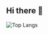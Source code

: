 ## Hi there 👋
![Top Langs](https://github-readme-stats.vercel.app/api/top-langs/?username=anuraghazra&size_weight=0.5&count_weight=0.5&langs_count=18)

<!--
**ancarlosdev/ancarlosdev** is a ✨ _special_ ✨ repository because its `README.md` (this file) appears on your GitHub profile.

Here are some ideas to get you started:

- 🔭 I’m currently working on ...
- 🌱 I’m currently learning ...
- 👯 I’m looking to collaborate on ...
- 🤔 I’m looking for help with ...
- 💬 Ask me about ...
- 📫 How to reach me: ...
- 😄 Pronouns: ...
- ⚡ Fun fact: ...
-->
